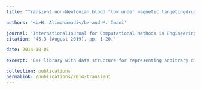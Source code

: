 ```yaml
---
title: "Transient non-Newtonian blood flow under magnetic targetingdrug delivery in an aneurysm blood vessel with porous walls"

authors: '<b>H. Alimohamadi</b> and M. Imani'

journal: 'InternationalJournal for Computational Methods in Engineering Science & Mechanics'
citation: '45.3 (August 2019), pp. 1–20.'

date: 2014-10-01

excerpt: 'C++ library with data structure for representing arbitrary dimensioned simplex meshes with user defined data types.'

collection: publications
permalink: /publications/2014-transient
---
```


